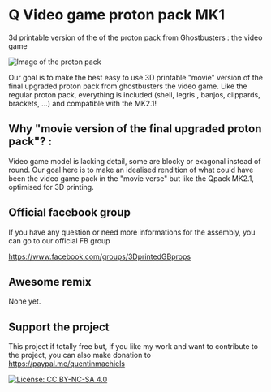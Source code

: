 # Q Video game proton pack MK1
3d printable version of the of the proton pack from Ghostbusters : the video game

![Image of the proton pack](https://github.com/mr-kiou/q-pack/blob/master/protonpack_screenshoot.jpg)

Our goal is to make the best easy to use 3D printable "movie" version of the final upgraded proton pack from ghostbusters the video game.
Like the regular proton pack, everything is included (shell, legris , banjos, clippards, brackets, ...) and compatible with the MK2.1!

## Why "movie version of the final upgraded proton pack"? : 
Video game model is lacking detail, some are blocky or exagonal instead of round. 
Our goal here is to make an idealised rendition of what could have been the video game pack in the "movie verse" but like the Qpack MK2.1, optimised for 3D printing. 

## Official facebook group
If you have any question or need more informations for the assembly, you can go to our official FB group

https://www.facebook.com/groups/3DprintedGBprops

        
## Awesome remix 
None yet.

## Support the project

This project if totally free but, if you like my work and want to contribute to the project, you can also make donation to
https://paypal.me/quentinmachiels
        
[![License: CC BY-NC-SA 4.0](https://licensebuttons.net/l/by-nc-sa/4.0/80x15.png)](https://creativecommons.org/licenses/by-nc-sa/4.0/)


